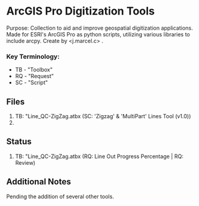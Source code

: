 # ArcGIS Pro Digitization Tools

Purpose: Collection to aid and improve geospatial digitization applications. Made for ESRI's ArcGIS Pro as python scripts, utilizing various libraries to include arcpy. Create by <j.marcel.c> .

### Key Terminology:
*   TB - "Toolbox"
*   RQ - "Request"
*   SC - "Script"


## Files

1.   TB: "Line_QC-ZigZag.atbx  (SC: 'Zigzag' & 'MultiPart'  Lines Tool (v1.0))
2.   

## Status

1. TB: "Line_QC-ZigZag.atbx  (RQ: Line Out Progress Percentage | RQ: Review)

## Additional Notes

Pending the addition of several other tools.
